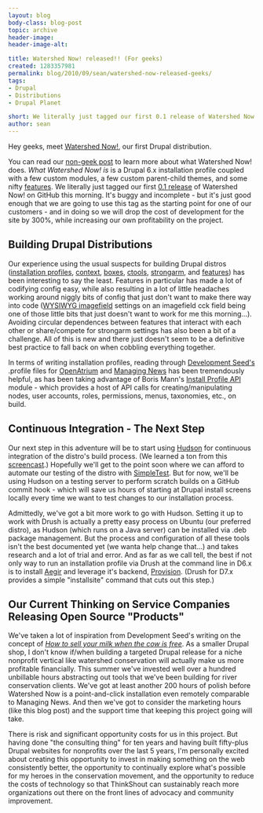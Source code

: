 ```yaml
---
layout: blog
body-class: blog-post
topic: archive
header-image:
header-image-alt:

title: Watershed Now! released!! (For geeks)
created: 1283357981
permalink: blog/2010/09/sean/watershed-now-released-geeks/
tags:
- Drupal
- Distributions
- Drupal Planet

short: We literally just tagged our first 0.1 release of Watershed Now! on GitHub this morning.
author: sean
---
```


Hey geeks, meet <a href="http://drupal.org/project/watershednow" target="_blank">Watershed Now!</a>, our first Drupal distribution.

You can read our <a href="/blog/2010/09/sean/watershed-now-released-non-geeks">non-geek post</a> to learn more about what Watershed Now! does. <em>What Watershed Now! is</em> is a Drupal 6.x installation profile coupled with a few custom modules, a few custom parent-child themes, and some nifty <a href="http://drupal.org/project/features" target="_blank">features</a>. We literally just tagged our first <a href="http://github.com/thinkshout/watershednow/tree/v0.1" target="_blank">0.1 release</a> of Watershed Now! on GitHub this morning. It's buggy and incomplete - but it's just good enough that we are going to use this tag as the starting point for one of our customers - and in doing so we will drop the cost of development for the site by 300%, while increasing our own profitability on the project.

<h2>Building Drupal Distributions</h2>

Our experience using the usual suspects for building Drupal distros (<a href="http://drupal.org/node/159730" target="_blank">installation profiles</a>, <a href="http://drupal.org/project/context" target="_blank">context</a>, <a href="http://drupal.org/project/boxes" target="_blank">boxes</a>, <a href="http://drupal.org/project/ctools" target="_blank">ctools</a>, <a href="http://drupal.org/project/strongarm" target="_blank">strongarm</a>, and <a href="http://drupal.org/project/features" target="_blank">features</a>) has been interesting to say the least. Features in particular has made a lot of codifying config easy, while also resulting in a lot of little headaches working around niggly bits of config that just don't want to make there way into code (<a href="http://drupal.org/project/wysiwyg_imagefield" target="_blank">WYSIWYG imagefield</a> settings on an imagefield cck field being one of those little bits that just doesn't want to work for me this morning...). Avoiding circular dependences between features that interact with each other or share/compete for strongarm settings has also been a bit of a challenge. All of this is new and there just doesn't seem to be a definitive best practice to fall back on when cobbling everything together.

In terms of writing installation profiles, reading through <a href="http://developmentseed.org" target="_blank">Development Seed's</a> .profile files for <a href="http://github.com/developmentseed/openatrium_dev/blob/master/openatrium.profile" target="_blank">OpenAtrium</a> and <a href="http://managingnews.com/download" target="_blank">Managing News</a> has been tremendously helpful, as has been taking advantage of Boris Mann's <a href="http://drupal.org/project/install_profile_api" target="_blank">Install Profile API</a> module - which provides a host of API calls for creating/manipulating nodes, user accounts, roles, permissions, menus, taxonomies, etc., on build.

<h2>Continuous Integration - The Next Step</h2>

Our next step in this adventure will be to start using <a href="http://hudson-ci.org/" target="_blank">Hudson</a> for continuous integration of the distro's build process. (We learned a ton from this <a href="http://www.slideshare.net/smerrill/continuous-integration-and-drupal" target="_blank">screencast</a>.) Hopefully we'll get to the point soon where we can afford to automate our testing of the distro with <a href="http://drupal.org/project/simpletest" target="_blank">SimpleTest</a>. But for now, we'll be using Hudson on a testing server to perform scratch builds on a GitHub commit hook - which will save us hours of starting at Drupal install screens locally every time we want to test changes to our installation process.

Admittedly, we've got a bit more work to go with Hudson. Setting it up to work with Drush is actually a pretty easy process on Ubuntu (our preferred distro), as Hudson (which runs on a Java server) can be installed via .deb package management. But the process and configuration of all these tools isn't the best documented yet (we wanta help change that...) and takes research and a lot of trial and error. And as far as we call tell, the best if not only way to run an installation profile via Drush at the command line in D6.x is to install <a href="http://groups.drupal.org/hostmaster2" target="_blank">Aegir</a> and leverage it's backend, <a href="http://drupal.org/project/provision" target="_blank">Provision</a>. (Drush for D7.x provides a simple "installsite" command that cuts out this step.)

<h2>Our Current Thinking on Service Companies Releasing Open Source "Products"</h2>

We've taken a lot of inspiration from Development Seed's writing on the concept of <em><a href="http://developmentseed.org/blog/2010/mar/12/sxsw-selling-your-milk-when-cow-free" target="_blank">How to sell your milk when the cow is free</a></em>. As a smaller Drupal shop, I don't know if/when building a targeted Drupal release for a niche nonprofit vertical like watershed conservation will actually make us more profitable financially. This summer we've invested well over a hundred unbillable hours abstracting out tools that we've been building for river conservation clients. We've got at least another 200 hours of polish before Watershed Now is a point-and-click installation even remotely comparable to Managing News. And then we've got to consider the marketing hours (like this blog post) and the support time that keeping this project going will take.

There is risk and significant opportunity costs for us in this project. But having done "the consulting thing" for ten years and having built fifty-plus Drupal websites for nonprofits over the last 5 years, I'm personally excited about creating this opportunity to invest in making something on the web consistently better, the opportunity to continually explore what's possible for my heroes in the conservation movement, and the opportunity to reduce the costs of technology so that ThinkShout can sustainably reach more organizations out there on the front lines of advocacy and community improvement.
